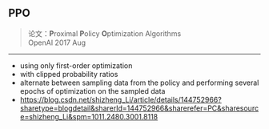 ## PPO
> 论文：**P**roximal **P**olicy **O**ptimization Algorithms  
> OpenAI 2017 Aug



----




- using only first-order optimization
- with clipped probability ratios
- alternate between sampling data from the policy and performing several epochs of optimization on the sampled data
- https://blog.csdn.net/shizheng_Li/article/details/144752966?sharetype=blogdetail&sharerId=144752966&sharerefer=PC&sharesource=shizheng_Li&spm=1011.2480.3001.8118